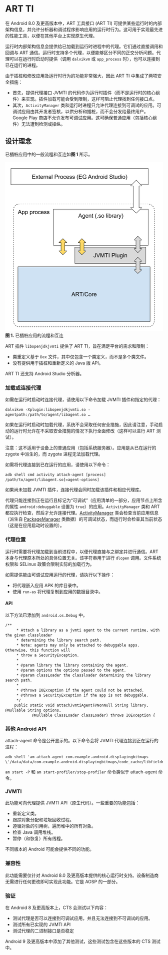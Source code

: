 # ART TI

 





在 Android 8.0 及更高版本中，ART 工具接口 (ART TI) 可提供某些运行时的内部架构信息，并允许分析器和调试程序影响应用的运行时行为。这可用于实现最先进的性能工具，以便在其他平台上实现原生代理。

运行时内部架构信息会提供给已加载到运行时进程中的代理。它们通过直接调用和回调与 ART 通信。运行时支持多个代理，以便能够区分不同的正交分析问题。代理可以在运行时启动时提供（调用 `dalvikvm` 或 `app_process` 时），也可以连接到已在运行的进程。

由于插桩和修改应用及运行时行为的功能非常强大，因此 ART TI 中集成了两项安全措施：

- 首先，提供代理接口 JVMTI 的代码作为运行时插件（而不是运行时的核心组件）来实现。插件加载可能会受到限制，这样可阻止代理找到任何接口点。
- 其次，`ActivityManager` 类和运行时进程只允许代理连接到可调试的应用。可调试应用由其开发者签核，以供分析和插桩，而不会分发给最终用户。Google Play 商店不允许发布可调试应用。这可确保普通应用（包括核心组件）无法遭到检测或操纵。

## 设计理念

已插桩应用中的一般流程和互连如**图 1** 所示。



![已插桩应用中的流程和互连](https://raw.githubusercontent.com/hhhaiai/Picture/main/img/202208151712259.png)**图 1.** 已插桩应用的流程和互连



ART 插件 `libopenjdkjvmti` 提供了 ART TI，旨在满足平台的需求和限制：

- 类重定义基于 `Dex` 文件，其中仅包含一个类定义，而不是多个类文件。
- 没有提供用于插桩和重新定义的 Java 版 API。

ART TI 还支持 Android Studio 分析器。

### 加载或连接代理

如需在运行时启动时连接代理，请使用以下命令加载 JVMTI 插件和指定的代理：

```
dalvikvm -Xplugin:libopenjdkjvmti.so -agentpath:/path/to/agent/libagent.so …
```

如果在运行时启动时加载代理，系统不会采取任何安全措施，因此请注意，手动启动的运行时允许在不采取安全措施的情况下执行全面修改（这样可以进行 ART 测试）。

注意：这不适用于设备上的普通应用（包括系统服务器）。应用是从已在运行的 zygote 中派生的，而 zygote 进程无法加载代理。

如需将代理连接到已在运行的应用，请使用以下命令：

```
adb shell cmd activity attach-agent [process]
/path/to/agent/libagent.so[=agent-options]
```

如果尚未加载 JVMTI 插件，连接代理会同时加载该插件和相应代理库。

代理只能连接到正在运行且标记为“可调试”（应用清单的一部分，应用节点上所含的属性 `android:debuggable` 设置为 `true`）的应用。`ActivityManager` 类和 ART 都应执行检查，然后才允许连接代理。[ActivityManager](https://developer.android.com/reference/android/app/ActivityManager) 类会检查当前应用信息（派生自 [PackageManager](https://developer.android.com/reference/android/content/pm/PackageManager) 类数据）的可调试状态，而运行时会检查其当前状态（这是在应用启动时设置的）。

### 代理位置 

运行时需要将代理加载到当前进程中，以便代理直接与之绑定并进行通信。ART 本身与代理原本所处的具体位置无关。该字符串用于进行 `dlopen` 调用。文件系统权限和 SELinux 政策会限制实际的加载行为。

如需提供能由可调试应用运行的代理，请执行以下操作：

- 将代理嵌入应用 APK 的库目录中。
- 使用 `run-as` 将代理复制到应用的数据目录中。

#### API

以下方法已添加到 `android.os.Debug` 中。

```
/**
     * Attach a library as a jvmti agent to the current runtime, with the given classloader
     * determining the library search path.
     * Note: agents may only be attached to debuggable apps. Otherwise, this function will
     * throw a SecurityException.
     *
     * @param library the library containing the agent.
     * @param options the options passed to the agent.
     * @param classLoader the classloader determining the library search path.
     *
     * @throws IOException if the agent could not be attached.
     * @throws a SecurityException if the app is not debuggable.
     */
    public static void attachJvmtiAgent(@NonNull String library, @Nullable String options,
            @Nullable ClassLoader classLoader) throws IOException {
```

### 其他 Android API

attach-agent 命令是公开显示的。以下命令会将 JVMTI 代理连接到正在运行的进程：

```
adb shell 'am attach-agent com.example.android.displayingbitmaps
\'/data/data/com.example.android.displayingbitmaps/code_cache/libfieldnulls.so=Ljava/lang/Class;.name:Ljava/lang/String;\''
```

`am start -P` 和 `am start-profiler/stop-profiler` 命令类似于 attach-agent 命令。

### JVMTI

此功能可向代理提供 JVMTI API（原生代码）。一些重要的功能包括：

- 重新定义类。
- 跟踪对象分配和垃圾回收过程。
- 遵循对象的引用树，遍历堆中的所有对象。
- 检查 Java 调用堆栈。
- 暂停（和恢复）所有线程。

不同版本的 Android 可能会提供不同的功能。

### 兼容性

此功能需要仅针对 Android 8.0 及更高版本提供的核心运行时支持。设备制造商无需进行任何更改即可实现此功能。它是 AOSP 的一部分。

### 验证

在 Android 8 及更高版本上，CTS 会测试以下内容：

- 测试代理是否可以连接到可调试应用，并且无法连接到不可调试的应用。
- 测试所有已实现的 JVMTI API
- 测试代理的二进制接口是否稳定

Android 9 及更高版本中添加了其他测试，这些测试包含在这些版本的 CTS 测试中。